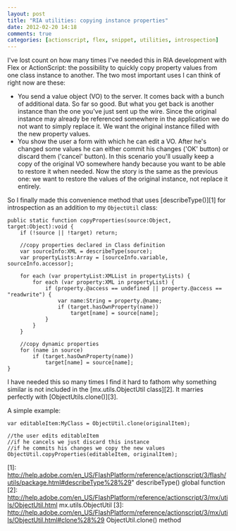 ```yaml
---
layout: post
title: "RIA utilities: copying instance properties"
date: 2012-02-20 14:18
comments: true
categories: [actionscript, flex, snippet, utilities, introspection]
---
```


I've lost count on how many times I've needed this in RIA development with Flex or ActionScript: the possibility to
quickly copy property values from one class instance to another. The two most important uses I can think of right now
are these:

 - You send a value object (VO) to the server. It comes back with a bunch of additional data. So far so good. But what
 you get back is another instance than the one you've just sent up the wire. Since the original instance may already be
 referenced somewhere in the application we do not want to simply replace it. We want the original instance filled with
 the new property values.
 - You show the user a form with which he can edit a VO. After he's changed some values he can either commit his changes
 ('OK' button) or discard them ('cancel' button). In this scenario you'll usually keep a copy of the original VO
 somewhere handy because you want to be able to restore it when needed. Now the story is the same as the previous one:
 we want to restore the values of the original instance, not replace it entirely.

So I finally made this convenience method that uses [describeType()][1] for introspection as an addition to my
`ObjectUtil` class:

``` actionscript3
public static function copyProperties(source:Object, target:Object):void {
    if (!source || !target) return;

    //copy properties declared in Class definition
    var sourceInfo:XML = describeType(source);
    var propertyLists:Array = [sourceInfo.variable, sourceInfo.accessor];

    for each (var propertyList:XMLList in propertyLists) {
        for each (var property:XML in propertyList) {
            if (property.@access == undefined || property.@access == "readwrite") {
                var name:String = property.@name;
                if (target.hasOwnProperty(name))
                    target[name] = source[name];
            }
        }
    }

    //copy dynamic properties
    for (name in source)
        if (target.hasOwnProperty(name))
            target[name] = source[name];
}
```

I have needed this so many times I find it hard to fathom why something similar is not included in the
[mx.utils.ObjectUtil class][2]. It marries perfectly with [ObjectUtils.clone()][3].

A simple example:
```actionscript3
var editableItem:MyClass = ObjectUtil.clone(originalItem);

//the user edits editableItem
//if he cancels we just discard this instance
//if he commits his changes we copy the new values
ObjectUtil.copyProperties(editableItem, originalItem);
```

[1]: http://help.adobe.com/en_US/FlashPlatform/reference/actionscript/3/flash/utils/package.html#describeType%28%29" describeType() global function
[2]: http://help.adobe.com/en_US/FlashPlatform/reference/actionscript/3/mx/utils/ObjectUtil.html mx.utils.ObjectUtil
[3]: http://help.adobe.com/en_US/FlashPlatform/reference/actionscript/3/mx/utils/ObjectUtil.html#clone%28%29 ObjectUtil.clone() method
